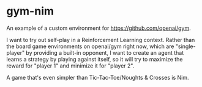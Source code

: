 # gym-nim

An example of a custom environment for https://github.com/openai/gym.

I want to try out self-play in a Reinforcement Learning context. Rather than the board game environments on openai/gym right now, which are "single-player" by providing a built-in opponent, I want to create an agent that learns a strategy by playing against itself, so it will try to maximize the reward for "player 1" and minimize it for "player 2".

A game that's even simpler than Tic-Tac-Toe/Noughts & Crosses is Nim.
